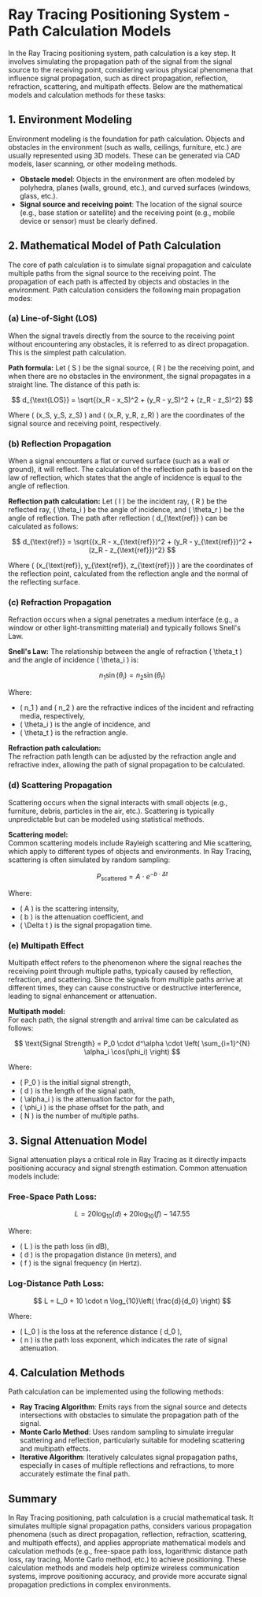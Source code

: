 # Ray Tracing Positioning System - Path Calculation Models

In the Ray Tracing positioning system, path calculation is a key step. It involves simulating the propagation path of the signal from the signal source to the receiving point, considering various physical phenomena that influence signal propagation, such as direct propagation, reflection, refraction, scattering, and multipath effects. Below are the mathematical models and calculation methods for these tasks:

## 1. Environment Modeling
Environment modeling is the foundation for path calculation. Objects and obstacles in the environment (such as walls, ceilings, furniture, etc.) are usually represented using 3D models. These can be generated via CAD models, laser scanning, or other modeling methods.

- **Obstacle model**: Objects in the environment are often modeled by polyhedra, planes (walls, ground, etc.), and curved surfaces (windows, glass, etc.).
- **Signal source and receiving point**: The location of the signal source (e.g., base station or satellite) and the receiving point (e.g., mobile device or sensor) must be clearly defined.

## 2. Mathematical Model of Path Calculation
The core of path calculation is to simulate signal propagation and calculate multiple paths from the signal source to the receiving point. The propagation of each path is affected by objects and obstacles in the environment. Path calculation considers the following main propagation modes:

### (a) Line-of-Sight (LOS)
When the signal travels directly from the source to the receiving point without encountering any obstacles, it is referred to as direct propagation. This is the simplest path calculation.

**Path formula:**
Let \( S \) be the signal source, \( R \) be the receiving point, and when there are no obstacles in the environment, the signal propagates in a straight line. The distance of this path is:

$$
d_{\text{LOS}} = \sqrt{(x_R - x_S)^2 + (y_R - y_S)^2 + (z_R - z_S)^2}
$$

Where \( (x_S, y_S, z_S) \) and \( (x_R, y_R, z_R) \) are the coordinates of the signal source and receiving point, respectively.

### (b) Reflection Propagation
When a signal encounters a flat or curved surface (such as a wall or ground), it will reflect. The calculation of the reflection path is based on the law of reflection, which states that the angle of incidence is equal to the angle of reflection.

**Reflection path calculation:**
Let \( I \) be the incident ray, \( R \) be the reflected ray, \( \theta_i \) be the angle of incidence, and \( \theta_r \) be the angle of reflection. The path after reflection \( d_{\text{ref}} \) can be calculated as follows:

$$
d_{\text{ref}} = \sqrt{(x_R - x_{\text{ref}})^2 + (y_R - y_{\text{ref}})^2 + (z_R - z_{\text{ref}})^2}
$$

Where \( (x_{\text{ref}}, y_{\text{ref}}, z_{\text{ref}}) \) are the coordinates of the reflection point, calculated from the reflection angle and the normal of the reflecting surface.

### (c) Refraction Propagation
Refraction occurs when a signal penetrates a medium interface (e.g., a window or other light-transmitting material) and typically follows Snell's Law.

**Snell's Law:**
The relationship between the angle of refraction \( \theta_t \) and the angle of incidence \( \theta_i \) is:

$$
n_1 \sin(\theta_i) = n_2 \sin(\theta_t)
$$

Where:
- \( n_1 \) and \( n_2 \) are the refractive indices of the incident and refracting media, respectively,
- \( \theta_i \) is the angle of incidence, and
- \( \theta_t \) is the refraction angle.

**Refraction path calculation:**  
The refraction path length can be adjusted by the refraction angle and refractive index, allowing the path of signal propagation to be calculated.

### (d) Scattering Propagation
Scattering occurs when the signal interacts with small objects (e.g., furniture, debris, particles in the air, etc.). Scattering is typically unpredictable but can be modeled using statistical methods.

**Scattering model:**  
Common scattering models include Rayleigh scattering and Mie scattering, which apply to different types of objects and environments. In Ray Tracing, scattering is often simulated by random sampling:

$$
P_{\text{scattered}} = A \cdot e^{-b \cdot \Delta t}
$$

Where:
- \( A \) is the scattering intensity,
- \( b \) is the attenuation coefficient, and
- \( \Delta t \) is the signal propagation time.

### (e) Multipath Effect
Multipath effect refers to the phenomenon where the signal reaches the receiving point through multiple paths, typically caused by reflection, refraction, and scattering. Since the signals from multiple paths arrive at different times, they can cause constructive or destructive interference, leading to signal enhancement or attenuation.

**Multipath model:**  
For each path, the signal strength and arrival time can be calculated as follows:

$$
\text{Signal Strength} = P_0 \cdot d^\alpha \cdot \left( \sum_{i=1}^{N} \alpha_i \cos(\phi_i) \right)
$$

Where:
- \( P_0 \) is the initial signal strength,
- \( d \) is the length of the signal path,
- \( \alpha_i \) is the attenuation factor for the path,
- \( \phi_i \) is the phase offset for the path, and
- \( N \) is the number of multiple paths.

## 3. Signal Attenuation Model
Signal attenuation plays a critical role in Ray Tracing as it directly impacts positioning accuracy and signal strength estimation. Common attenuation models include:

### Free-Space Path Loss:

$$
L = 20 \log_{10}(d) + 20 \log_{10}(f) - 147.55
$$

Where:
- \( L \) is the path loss (in dB),
- \( d \) is the propagation distance (in meters), and
- \( f \) is the signal frequency (in Hertz).

### Log-Distance Path Loss:

$$
L = L_0 + 10 \cdot n \log_{10}\left( \frac{d}{d_0} \right)
$$

Where:
- \( L_0 \) is the loss at the reference distance \( d_0 \),
- \( n \) is the path loss exponent, which indicates the rate of signal attenuation.

## 4. Calculation Methods
Path calculation can be implemented using the following methods:

- **Ray Tracing Algorithm**: Emits rays from the signal source and detects intersections with obstacles to simulate the propagation path of the signal.
- **Monte Carlo Method**: Uses random sampling to simulate irregular scattering and reflection, particularly suitable for modeling scattering and multipath effects.
- **Iterative Algorithm**: Iteratively calculates signal propagation paths, especially in cases of multiple reflections and refractions, to more accurately estimate the final path.

## Summary
In Ray Tracing positioning, path calculation is a crucial mathematical task. It simulates multiple signal propagation paths, considers various propagation phenomena (such as direct propagation, reflection, refraction, scattering, and multipath effects), and applies appropriate mathematical models and calculation methods (e.g., free-space path loss, logarithmic distance path loss, ray tracing, Monte Carlo method, etc.) to achieve positioning. These calculation methods and models help optimize wireless communication systems, improve positioning accuracy, and provide more accurate signal propagation predictions in complex environments.
